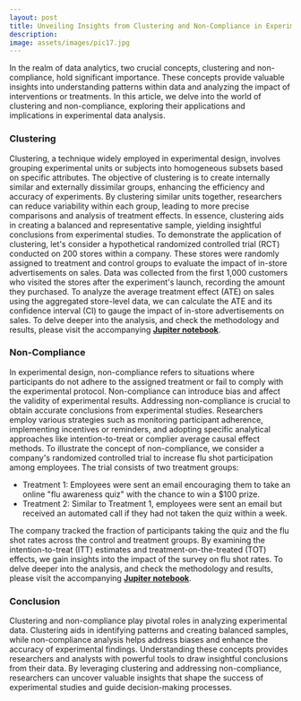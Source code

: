 ```yaml
---
layout: post
title: Unveiling Insights from Clustering and Non-Compliance in Experimental Data
description: 
image: assets/images/pic17.jpg
---
```


<!-- Content -->
<p>In the realm of data analytics, two crucial concepts, clustering and non-compliance, hold significant importance. These concepts provide valuable insights into understanding patterns within data and analyzing the impact of interventions or treatments. In this article, we delve into the world of clustering and non-compliance, exploring their applications and implications in experimental data analysis.
<h3>Clustering</h3>
Clustering, a technique widely employed in experimental design, involves grouping experimental units or subjects into homogeneous subsets based on specific attributes. The objective of clustering is to create internally similar and externally dissimilar groups, enhancing the efficiency and accuracy of experiments. By clustering similar units together, researchers can reduce variability within each group, leading to more precise comparisons and analysis of treatment effects. In essence, clustering aids in creating a balanced and representative sample, yielding insightful conclusions from experimental studies.
To demonstrate the application of clustering, let's consider a hypothetical randomized controlled trial (RCT) conducted on 200 stores within a company. These stores were randomly assigned to treatment and control groups to evaluate the impact of in-store advertisements on sales. Data was collected from the first 1,000 customers who visited the stores after the experiment's launch, recording the amount they purchased.
To analyze the average treatment effect (ATE) on sales using the aggregated store-level data, we can calculate the ATE and its confidence interval (CI) to gauge the impact of in-store advertisements on sales.
To delve deeper into the analysis, and check the methodology and results, please visit the accompanying <a href="https://github.com/placenciohid/Resume/blob/main/Clustering%20and%20Non-Compliance.ipynb"><b>Jupiter notebook</b></a>.
<h3>Non-Compliance</h3>
In experimental design, non-compliance refers to situations where participants do not adhere to the assigned treatment or fail to comply with the experimental protocol. Non-compliance can introduce bias and affect the validity of experimental results. Addressing non-compliance is crucial to obtain accurate conclusions from experimental studies. Researchers employ various strategies such as monitoring participant adherence, implementing incentives or reminders, and adopting specific analytical approaches like intention-to-treat or complier average causal effect methods.
To illustrate the concept of non-compliance, we consider a company's randomized controlled trial to increase flu shot participation among employees. The trial consists of two treatment groups:
<ul>
    <li>Treatment 1: Employees were sent an email encouraging them to take an online "flu awareness quiz" with the chance to win a $100 prize.</li>
    <li>Treatment 2: Similar to Treatment 1, employees were sent an email but received an automated call if they had not taken the quiz within a week.</li>
</ul>
The company tracked the fraction of participants taking the quiz and the flu shot rates across the control and treatment groups. By examining the intention-to-treat (ITT) estimates and treatment-on-the-treated (TOT) effects, we gain insights into the impact of the survey on flu shot rates.
To delve deeper into the analysis, and check the methodology and results, please visit the accompanying <a href="https://github.com/placenciohid/Resume/blob/main/Clustering%20and%20Non-Compliance.ipynb"><b>Jupiter notebook</b></a>.
<h3>Conclusion</h3>
Clustering and non-compliance play pivotal roles in analyzing experimental data. Clustering aids in identifying patterns and creating balanced samples, while non-compliance analysis helps address biases and enhance the accuracy of experimental findings. Understanding these concepts provides researchers and analysts with powerful tools to draw insightful conclusions from their data.
By leveraging clustering and addressing non-compliance, researchers can uncover valuable insights that shape the success of experimental studies and guide decision-making processes.</p>